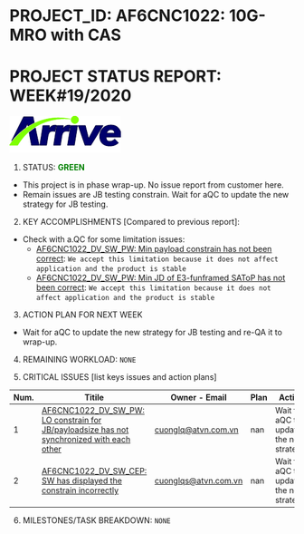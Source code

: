 # PROJECT_ID: AF6CNC1022: 10G-MRO with CAS
# PROJECT STATUS REPORT: WEEK#19/2020

[![Arrive](https://raw.githubusercontent.com/dangtv271202/atvn/master/ArriveTechLogoBlue.png)](https://www.arrivetechnologies.com)

1. STATUS: **<span style="color:GREEN">GREEN**

  * This project is in phase wrap-up. No issue report from customer here.
  * Remain issues are JB testing constrain. Wait for aQC to update the new strategy for JB testing.

2. KEY ACCOMPLISHMENTS [Compared to previous report]:
  * Check with a.QC for some limitation issues:
    - [AF6CNC1022_DV_SW_PW: Min payload constrain has not been correct][AFL6-I111]: `We accept this limitation because it does not affect application and the product is stable`
    - [AF6CNC1022_DV_SW_PW: Min JD of E3-funframed SAToP has not been correct][AFL6-I105]: `We accept this limitation because it does not affect application and the product is stable`

3. ACTION PLAN FOR NEXT WEEK

  *  Wait for aQC to update the new strategy for JB testing and re-QA it to wrap-up.

4. REMAINING WORKLOAD: ```NONE```

5. CRITICAL ISSUES [list keys issues and action plans]

|Num. |Titile |Owner - Email |Plan |Action |
| ------ | ------ | ------ | ------ | ------ |
| 1 | [AF6CNC1022_DV_SW_PW: LO constrain for JB/payloadsize has not synchronized with each other][AFL6-I109] | cuonglq@atvn.com.vn | nan | Wait for aQC to update the new strategy.|
| 2 | [AF6CNC1022_DV_SW_CEP: SW has displayed the constrain incorrectly][AFL6-I99] | cuonglqs@atvn.com.vn | nan | Wait for aQC to update the new strategy.|


6. MILESTONES/TASK BREAKDOWN: ```NONE```


[//]: # (These are reference links used in the body of this note and get stripped out when the markdown processor does its job. There is no need to format nicely because it shouldn't be seen. Thanks SO - http://stackoverflow.com/questions/4823468/store-comments-in-markdown-syntax)

[V5-913]:<https://crmplus.zoho.com/arrivetechnologies/index.do/cxapp/projects/arrivetechnologies#buginfo/403027000000038143/403027000005479169>
[V5-911]:<https://crmplus.zoho.com/arrivetechnologies/index.do/cxapp/projects/arrivetechnologies#buginfo/403027000000038143/403027000005218144>
[V5-908]:<https://crmplus.zoho.com/arrivetechnologies/index.do/cxapp/projects/arrivetechnologies#buginfo/403027000000038143/403027000005167385>
[AFL6-I114]:<https://crmplus.zoho.com/arrivetechnologies/index.do/cxapp/projects/arrivetechnologies#buginfo/403027000002463129/403027000004693415>
[AFL6-I111]:<https://crmplus.zoho.com/arrivetechnologies/index.do/cxapp/projects/arrivetechnologies#buginfo/403027000002463129/403027000004598553>
[AFL6-I110]:<https://crmplus.zoho.com/arrivetechnologies/index.do/cxapp/projects/arrivetechnologies#buginfo/403027000002463129/403027000004598325>
[AFL6-I109]:<https://crmplus.zoho.com/arrivetechnologies/index.do/cxapp/projects/arrivetechnologies#buginfo/403027000002463129/403027000004592024>
[AFL6-I105]:<https://crmplus.zoho.com/arrivetechnologies/index.do/cxapp/projects/arrivetechnologies#buginfo/403027000002463129/403027000004582183>
[AFL6-I103]:<https://crmplus.zoho.com/arrivetechnologies/index.do/cxapp/projects/arrivetechnologies#buginfo/403027000002463129/403027000004576223>
[AFL6-I100]:<https://crmplus.zoho.com/arrivetechnologies/index.do/cxapp/projects/arrivetechnologies#buginfo/403027000002463129/403027000004463088>
[AFL6-I99]:<https://crmplus.zoho.com/arrivetechnologies/index.do/cxapp/projects/arrivetechnologies#buginfo/403027000002463129/403027000004463017>
[AFL6-I94]:<https://crmplus.zoho.com/arrivetechnologies/index.do/cxapp/projects/arrivetechnologies#buginfo/403027000002463129/403027000004174627>
[AFL6-I93]:<https://crmplus.zoho.com/arrivetechnologies/index.do/cxapp/projects/arrivetechnologies#buginfo/403027000002463129/403027000004174602>

